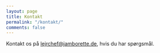 ```yaml
---
layout: page
title: Kontakt
permalink: "/kontakt/"
comments: false
---
```


Kontakt os på <lejrchef@jamborette.de>, hvis du har spørgsmål.

<!-- <form action="https://formspree.io/{{site.email}}" method="POST">
  <p class="mb-4">
    Thank you for your interest in getting in touch with us. Please send your
    message here. We will reply as soon as possible!
  </p>
  <div class="form-group row">
    <div class="col-md-6">
      <input
        class="form-control"
        type="text"
        name="name"
        placeholder="Name*"
        required
      />
    </div>
    <div class="col-md-6">
      <input
        class="form-control"
        type="email"
        name="_replyto"
        placeholder="E-mail Address*"
        required
      />
    </div>
  </div>
  <textarea
    rows="8"
    class="form-control mb-3"
    name="message"
    placeholder="Message*"
    required
  ></textarea>
  <input class="btn btn-dark" type="submit" value="Send" />
</form> -->
